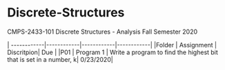 # Discrete-Structures
CMPS-2433-101 Discrete Structures - Analysis Fall Semester 2020

| ------------|------------|------------|------------|
|Folder       | Assignment | Discritpion| Due        |
|P01          | Program 1  | Write a program to find the highest bit that is set in a number, k| 0/23/2020|

